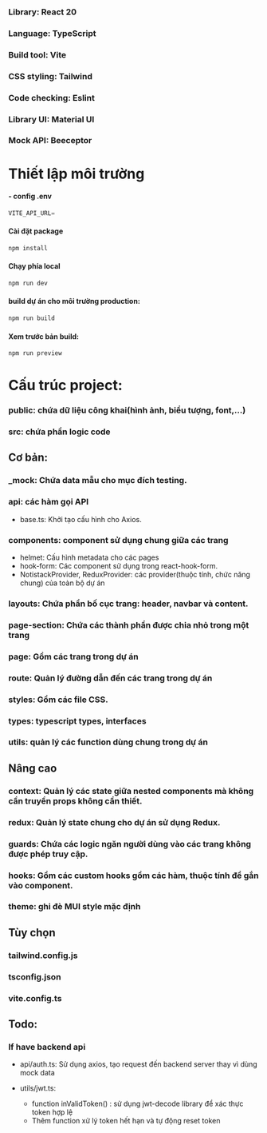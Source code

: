 ### Library: React 20
### Language: TypeScript
### Build tool: Vite
###

### CSS styling: Tailwind
### Code checking: Eslint
### Library UI: Material UI
### Mock API: Beeceptor

# Thiết lập môi trường
#### - config .env
  ```typescript
  VITE_API_URL=
  ```
#### Cài đặt package
  ```sh
  npm install
  ```
#### Chạy phía local
  ```sh
  npm run dev
  ```
#### build dự án cho môi trường production: 
  ```sh
  npm run build
  ```
#### Xem trước bản build: 
  ```sh
  npm run preview
  ```


# Cấu trúc project:
### public: chứa dữ liệu công khai(hình ảnh, biểu tượng, font,...)
### src: chứa phần logic code
## Cơ bản:
### _mock: Chứa data mẫu cho mục đích testing.

### api: các hàm gọi API
- base.ts: Khởi tạo cấu hình cho Axios.

### components: component sử dụng chung giữa các trang
- helmet: Cấu hình metadata cho các pages
- hook-form: Các component sử dụng trong react-hook-form.
- NotistackProvider, ReduxProvider: các provider(thuộc tính, chức năng chung) của toàn bộ dự án

### layouts: Chứa phần bố cục trang: header, navbar và content.

### page-section: Chứa các thành phần được chia nhỏ trong một trang

### page: Gồm các trang trong dự án

### route: Quản lý đường dẫn đến các trang trong dự án

### styles: Gồm các file CSS.

### types: typescript types, interfaces

### utils: quản lý các function dùng chung trong dự án

## Nâng cao 

### context: Quản lý các state giữa nested components mà không cần truyền props không cần thiết.

### redux: Quản lý state chung cho dự án sử dụng Redux.

### guards: Chứa các logic ngăn người dùng vào các trang không được phép truy cập.

### hooks: Gồm các custom hooks gồm các hàm, thuộc tính để gắn vào component.

### theme: ghi đè MUI style mặc định

## Tùy chọn

### tailwind.config.js
### tsconfig.json
### vite.config.ts

## Todo:
### If have backend api
- api/auth.ts: Sử dụng axios, tạo request đến backend server thay vì dùng mock data

- utils/jwt.ts: 
  - function inValidToken() : sử dụng jwt-decode library để xác thực token hợp lệ 
  - Thêm function xử lý token hết hạn và tự động reset token
